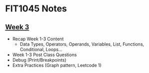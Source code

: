 # FIT1045 Notes

## [Week 3](./Notes/week1-3.md)
- Recap Week 1-3 Content
  - Data Types, Operators, Operands, Variables, List, Functions, Conditional, Loops...
- Week 1-3 Post Class Questions
- Debug (Print/Breakpoints)
- Extra Practices (Graph pattern, Leetcode 1)
